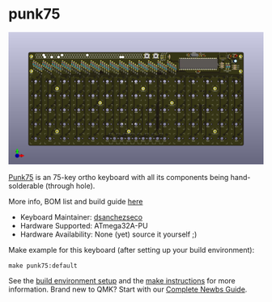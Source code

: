 # punk75

![punk75](https://github.com/dsanchezseco/punk75/raw/master/punk75_front.jpg)

[Punk75](https://github.com/dsanchezseco/punk75) is an 75-key ortho keyboard with all its components being hand-solderable (through hole).

More info, BOM list and build guide [here](https://github.com/dsanchezseco/punk75)

* Keyboard Maintainer: [dsanchezseco](https://github.com/dsanchezseco)
* Hardware Supported: ATmega32A-PU
* Hardware Availability: None (yet) source it yourself ;)

Make example for this keyboard (after setting up your build environment):

    make punk75:default

See the [build environment setup](https://docs.qmk.fm/#/getting_started_build_tools) and the [make instructions](https://docs.qmk.fm/#/getting_started_make_guide) for more information. Brand new to QMK? Start with our [Complete Newbs Guide](https://docs.qmk.fm/#/newbs).
